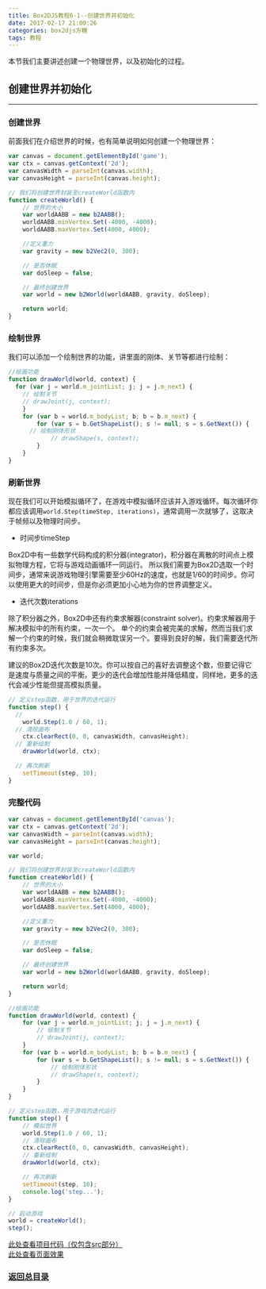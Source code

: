 ```yaml
---
title: Box2DJS教程6-1--创建世界并初始化
date: 2017-02-17 21:00:26
categories: box2djs方糖
tags: 教程
---
```

本节我们主要讲述创建一个物理世界，以及初始化的过程。
<!--more-->

## 创建世界并初始化
-----
### 创建世界
前面我们在介绍世界的时候，也有简单说明如何创建一个物理世界：

``` javascript
var canvas = document.getElementById('game');
var ctx = canvas.getContext('2d');
var canvasWidth = parseInt(canvas.width);
var canvasHeight = parseInt(canvas.height);

// 我们将创建世界封装至createWorld函数内
function createWorld() {
	// 世界的大小
	var worldAABB = new b2AABB();
	worldAABB.minVertex.Set(-4000, -4000);
	worldAABB.maxVertex.Set(4000, 4000);

	//定义重力
	var gravity = new b2Vec2(0, 300);

	// 是否休眠
	var doSleep = false;

	// 最终创建世界
	var world = new b2World(worldAABB, gravity, doSleep);

	return world;
}
```

### 绘制世界
我们可以添加一个绘制世界的功能，讲里面的刚体、关节等都进行绘制：

``` javascript
//绘画功能
function drawWorld(world, context) {
  for (var j = world.m_jointList; j; j = j.m_next) {
    // 绘制关节
    // drawJoint(j, context);
	}
	for (var b = world.m_bodyList; b; b = b.m_next) {
		for (var s = b.GetShapeList(); s != null; s = s.GetNext()) {
      // 绘制刚体形状
			// drawShape(s, context);
		}
	}
}
```

### 刷新世界
现在我们可以开始模拟循环了，在游戏中模拟循环应该并入游戏循环。每次循环你都应该调用`world.Step(timeStep, iterations)`，通常调用一次就够了，这取决于帧频以及物理时间步。

- 时间步timeStep

Box2D中有一些数学代码构成的积分器(integrator)，积分器在离散的时间点上模拟物理方程，它将与游戏动画循环一同运行。
所以我们需要为Box2D选取一个时间步，通常来说游戏物理引擎需要至少60Hz的速度，也就是1/60的时间步。你可以使用更大的时间步，但是你必须更加小心地为你的世界调整定义。

- 迭代次数iterations

除了积分器之外，Box2D中还有约束求解器(constraint solver)。约束求解器用于解决模拟中的所有约束，一次一个。
单个的约束会被完美的求解，然而当我们求解一个约束的时候，我们就会稍微耽误另一个。要得到良好的解，我们需要迭代所有约束多次。

建议的Box2D迭代次数是10次。你可以按自己的喜好去调整这个数，但要记得它是速度与质量之间的平衡。更少的迭代会增加性能并降低精度，同样地，更多的迭代会减少性能但提高模拟质量。

``` javascript
// 定义step函数，用于世界的迭代运行
function step() {
  // 
	world.Step(1.0 / 60, 1);
  // 清除画布
	ctx.clearRect(0, 0, canvasWidth, canvasHeight);
  // 重新绘制
	drawWorld(world, ctx);

  // 再次刷新
	setTimeout(step, 10);
}
```

### 完整代码
``` javascript
var canvas = document.getElementById('canvas');
var ctx = canvas.getContext('2d');
var canvasWidth = parseInt(canvas.width);
var canvasHeight = parseInt(canvas.height);

var world;

// 我们将创建世界封装至createWorld函数内
function createWorld() {
    // 世界的大小
    var worldAABB = new b2AABB();
    worldAABB.minVertex.Set(-4000, -4000);
    worldAABB.maxVertex.Set(4000, 4000);

    //定义重力
    var gravity = new b2Vec2(0, 300);

    // 是否休眠
    var doSleep = false;

    // 最终创建世界
    var world = new b2World(worldAABB, gravity, doSleep);

    return world;
}

//绘画功能
function drawWorld(world, context) {
    for (var j = world.m_jointList; j; j = j.m_next) {
        // 绘制关节
        // drawJoint(j, context);
    }
    for (var b = world.m_bodyList; b; b = b.m_next) {
        for (var s = b.GetShapeList(); s != null; s = s.GetNext()) {
            // 绘制刚体形状
            // drawShape(s, context);
        }
    }
}

// 定义step函数，用于游戏的迭代运行
function step() {
    // 模拟世界
    world.Step(1.0 / 60, 1);
    // 清除画布
    ctx.clearRect(0, 0, canvasWidth, canvasHeight);
    // 重新绘制
    drawWorld(world, ctx);

    // 再次刷新
    setTimeout(step, 10);
    console.log('step...');
}

// 启动游戏
world = createWorld();
step();
```

[此处查看项目代码（仅包含src部分）](https://github.com/godbasin/box2djs-tutorial/tree/master/6-practice/6-1-create-and-init-world/6-1-create-and-init-world)  
[此处查看页面效果](http://box2d-tutorial.godbasin.com/6-1-create-and-init-world/index.html)  


### [返回总目录](/2017/02/17/box2d-tutorial-0-catalog/)  